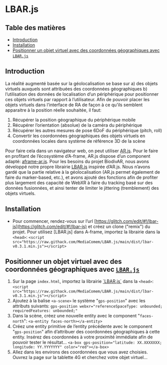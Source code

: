 # LBAR.js

## Table des matières <!-- omit in toc -->

- [Introduction](#introduction)
- [Installation](#installation)
- [Positionner un objet virtuel avec des coordonnées géographiques avec `LBAR.js`](#exemple-1)
  
## <a name="introduction">Introduction</a> 

La réalité augmenté basée sur la géolocalisation se base sur a) des objets virtuels auxquels sont attribuées des coordonnées géographiques b) l’utilisation des données de localisation d’un périphérique pour positionner ces objets virtuels par rapport à l’utilisateur. Afin de pouvoir placer les objets virtuels dans l’interface de RA de façon à ce qu’ils semblent apparaitre à la position réelle souhaitée, il faut:
1.	Récupérer la position géographique du périphérique mobile 
2.	Récupérer l’orientation (absolue) de la caméra du périphérique
3.	Récupérer les autres mesures de pose 6DoF du périphérique (pitch, roll)
4.	Convertir les coordonnées géographiques des objets virtuels en coordonnées locales dans système de référence 3D de la scène

Pour faire cela dans un navigateur web, on peut utiliser [AR.js](https://ar-js-org.github.io/AR.js-Docs/). Pour le faire en profitant de l’écosystème d’A-frame, AR.js dispose d’un component adapté: [aframe-ar.js](https://aframe.io/blog/arjs/). Pour les besoins du projet BiodivAR, nous avons développé notre propre librairie [LBAR.js](https://github.com/MediaComem/LBAR.js/) inspirée d’AR.js. Nous n’avons gardé que la partie relative à la géolocalisation (AR.js permet également de faire du marker-based, etc.), et avons ajouté des fonctions afin de profiter plus largement des capacité de WebXR à faire du tracking basé sur des données fusionnées, et ainsi tenter de limiter le jittering (tremblement) des objets virtuels. 

## <a name="insrallarion">Installation</a> 
- Pour commencer, rendez-vous sur l’url [https://glitch.com/edit/#!/lbar-js](https://glitch.com/edit/#!/lbar-js) et créez un clone ("remix") du projet. Pour utilisez [LBAR.js] dans A-frame, importez la librairie dans la `<head>`:
  ```<script src="https://raw.githack.com/MediaComem/LBAR.js/main/dist/lbar-v0.3.1.min.js"></script>```

## <a name="exemple-1">Positionner un objet virtuel avec des coordonnées géographiques avec [`LBAR.js`](https://github.com/MediaComem/LBAR.js/)</a> 
1. Sur la page `index.html`, importez la librairie [´LBAR.js´](https://github.com/MediaComem/LBAR.js/) dans la `<head>`:
```<script src="https://raw.githack.com/MediaComem/LBAR.js/main/dist/lbar-v0.3.1.min.js"></script>```
2. Ajoutez à la balise `<a-scene>` le système "`gps-position`" avec les attributs suivants:
```gps-position webxr="referenceSpaceType: unbounded; requiredFeatures: unbounded;"```
3. Dans la scène, créez une nouvelle entity avec le component "`faces-north`":
```<a-entity faces-north></a-entity>```
4. Créez une entity primitive de l’entity précédente avec le component "`gps-position`" afin d’attribuer des coordonnées géographiques à cette entity. Insérez des coordonnées à votre proximité immédiate afin de pouvoir tester le résultat… 
```<a-box gps-position="latitude: XX.XXXXXXX; longitude: YY.YYYYYYY" color="red"></a-box>```
5. Allez dans les environs des coordonnées que vous avez choisies. Ouvrez la page sur la tablette 4G et cherchez votre objet virtuel…
